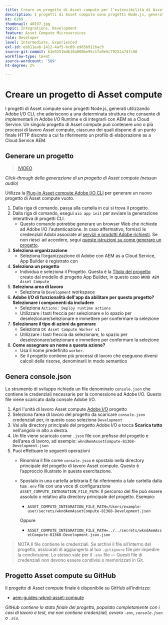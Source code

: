```yaml
---
title: Creare un progetto di Asset compute per l’estensibilità di Asset compute
description: I progetti di Asset compute sono progetti Node.js, generati utilizzando Adobe I/O CLI, che aderiscono a una determinata struttura e consentono di implementarli in Adobe I/O Runtime e di integrarli con AEM as a Cloud Service.
kt: 6269
thumbnail: 40197.jpg
topic: Integrations, Development
feature: Asset Compute Microservices
role: Developer
level: Intermediate, Experienced
exl-id: ebb11eab-1412-4af5-bc09-e965b9116ac9
source-git-commit: b3e9251bdb18a008be95c1fa9e5c79252a74fc98
workflow-type: tm+mt
source-wordcount: '589'
ht-degree: 2%

---
```


# Creare un progetto di Asset compute

I progetti di Asset compute sono progetti Node.js, generati utilizzando Adobe I/O CLI, che aderiscono a una determinata struttura che consente di implementarli in Adobe I/O Runtime e di integrarli con AEM as a Cloud Service. Un singolo progetto di Asset compute può contenere uno o più processi di lavoro Asset compute, ciascuno dei quali dispone di un punto finale HTTP discreto a cui fa riferimento un profilo di elaborazione as a Cloud Service AEM.

## Generare un progetto

>[!VIDEO](https://video.tv.adobe.com/v/40197?quality=12&learn=on)

_Click-through della generazione di un progetto di Asset compute (nessun audio)_

Utilizza la [Plug-in Asset compute Adobe I/O CLI](../set-up/development-environment.md#aio-cli) per generare un nuovo progetto di Asset compute vuoto.

1. Dalla riga di comando, passa alla cartella in cui si trova il progetto.
1. Dalla riga di comando, esegui `aio app init` per avviare la generazione interattiva di progetti CLI.
   + Questo comando potrebbe generare un browser Web che richiede ad Adobe I/O l&#39;autenticazione. In caso affermativo, fornisci le credenziali Adobi associate al [servizi e prodotti Adobe richiesti](../set-up/accounts-and-services.md). Se non riesci ad accedere, segui [queste istruzioni su come generare un progetto](https://developer.adobe.com/app-builder/docs/getting_started/first_app/#42-developer-is-not-logged-in-as-enterprise-organization-user).
1. __Seleziona organizzazione__
   + Seleziona l’organizzazione di Adobe con AEM as a Cloud Service, App Builder è registrato con
1. __Seleziona un progetto__
   + Individua e seleziona il Progetto. Questa è la [Titolo del progetto](../set-up/app-builder.md) creato dal modello di progetto App Builder, in questo caso `WKND AEM Asset Compute`
1. __Seleziona area di lavoro__
   + Seleziona la `Development` workspace
1. __Adobe I/O di funzionalità dell&#39;app da abilitare per questo progetto? Selezionare i componenti da includere__
   + Seleziona `Actions: Deploy runtime actions`
   + Utilizzare i tasti freccia per selezionare e lo spazio per deselezionare/selezionare e immettere per confermare la selezione
1. __Selezionare il tipo di azioni da generare__
   + Seleziona `DX Asset Compute Worker v1`
   + Utilizzare i tasti freccia da selezionare, lo spazio per deselezionare/selezionare e immettere per confermare la selezione
1. __Come assegnare un nome a questa azione?__
   + Usa il nome predefinito `worker`.
   + Se il progetto contiene più processi di lavoro che eseguono diversi calcoli delle risorse, denominarli in modo semantico

## Genera console.json

Lo strumento di sviluppo richiede un file denominato `console.json` che contiene le credenziali necessarie per la connessione ad Adobe I/O. Questo file viene scaricato dalla console Adobe I/O.

1. Apri l&#39;unità di lavoro Asset compute [Adobe I/O](https://console.adobe.io) progetto
1. Seleziona l’area di lavoro del progetto da scaricare `console.json` credenziali per, in questo caso seleziona `Development`
1. Vai alla directory principale del progetto Adobe I/O e tocca __Scarica tutto__ nell&#39;angolo in alto a destra.
1. Un file viene scaricato come `.json` file con prefisso del progetto e dell’area di lavoro, ad esempio: `wkndAemAssetCompute-81368-Development.json`
1. Puoi effettuare le seguenti operazioni
   + Rinomina il file come `console.json` e spostalo nella directory principale del progetto di lavoro Asset compute. Questo è l’approccio illustrato in questa esercitazione.
   + Spostalo in una cartella arbitraria E fai riferimento a tale cartella dalla tua `.env` file con una voce di configurazione `ASSET_COMPUTE_INTEGRATION_FILE_PATH`. Il percorso del file può essere assoluto o relativo alla directory principale del progetto. Esempio:
      + `ASSET_COMPUTE_INTEGRATION_FILE_PATH=/Users/example-user/secrets/wkndAemAssetCompute-81368-Development.json`

      Oppure
      + `ASSET_COMPUTE_INTEGRATION_FILE_PATH=../../secrets/wkndAemAssetCompute-81368-Development.json.json`


> NOTA
> Il file contiene le credenziali. Se archivi il file all’interno del progetto, assicurati di aggiungerlo al tuo `.gitignore` file per impedire la condivisione. Lo stesso vale per il `.env` file — Questi file di credenziali non devono essere condivisi o memorizzati in Git.

## Progetto Asset compute su GitHub

Il progetto di Asset compute finale è disponibile su GitHub all’indirizzo:

+ [aem-guides-wknd-asset-compute](https://github.com/adobe/aem-guides-wknd-asset-compute)

_GitHub contiene lo stato finale del progetto, popolato completamente con i casi di lavoro e test, ma non contiene credenziali, ovvero `.env`, `console.json` o `.aio`._
